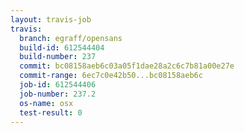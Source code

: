 ```yaml
---
layout: travis-job
travis:
  branch: egraff/opensans
  build-id: 612544404
  build-number: 237
  commit: bc08158aeb6c03a05f1dae28a2c6c7b81a00e27e
  commit-range: 6ec7c0e42b50...bc08158aeb6c
  job-id: 612544406
  job-number: 237.2
  os-name: osx
  test-result: 0
---
```

